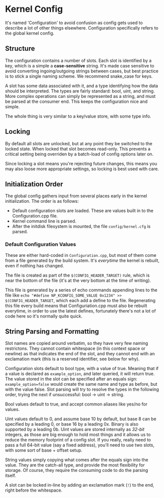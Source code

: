 # Kernel Config
It's named 'Configuration' to avoid confusion as config gets used to describe a lot of other things elsewhere. Configuration specifically refers to the global kernel config.

## Structure
The configuration contains a number of slots. Each slot is identified by a key, which is a simple a **case-sensitive** string. It's made case sensitive to avoid converting ingoing/outgoing strings between cases, but best practice is to stick a single naming scheme. We recommend snake_case for keys.

A slot has some data associated with it, and a type identifying how the data should be interpreted. The types are fairly standard: bool, uint, and string. More complex operations can simply be represented as a string, and must be parsed at the consumer end. This keeps the configuration nice and simple.

The whole thing is very similar to a key/value store, with some type info.

## Locking
By default all slots are unlocked, but at any point they be switched to the locked state. When locked that slot becomes read-only. This prevents a critical setting being overriden by a batch-load of config options later on.

Since locking a slot means you're rejecting future changes, this means you may also loose more appropriate settings, so locking is best used with care.

## Initialization Order
The global config gathers input from several places early in the kernel initialization. The order is as follows:
- Default configuration slots are loaded. These are values built in to the Configuration.cpp file.
- Kernel command line is parsed.
- After the initdisk filesystem is mounted, the file `config/kernel.cfg` is parsed.

### Default Configuration Values
These are either hard-coded in `Configuration.cpp`, but most of them come from a file generated by the build system. It's *everytime* the kernel is rebuilt, even if nothing has changed. 

The file is created as part of the `$(CONFIG_HEADER_TARGET)` rule, which is near the bottom of the file (it's at the very bottom at the time of writing).

This file is generated by a series of echo commands appending lines to the file like `echo "#define NP_KCONFIG_SOME_VALUE 0x1234" >> $(CONFIG_HEADER_TARGET`, which each add a define to the file. Regenerating this file every build means that Configuriation.cpp must also be rebuilt everytime, in order to use the latest defines, fortunately there's not a lot of code here so it's normally quite quick.

## String Parsing and Formatting
Slot names are copied around verbatim, so they have very few naming restrictons. They cannot contain whitespace (in this context space or newline) as that indicates the end of the slot, and they cannot end with an exclamation mark (this is a reserved identifier, see below for why).

Configuration slots default to bool type, with a value of true. Meaning that if a value is declared as `example_option`, and later queried, it will return true. The value stored in the slot can be specified after an equals sign: `example_option=false` would create the same name and type as before, but with the value false. Slot parsing will try to resolve the types in the following order, trying the next if unsuccessful: bool -> uint -> string.

Bool values default to true, and accept common aliases like yes/no for values.

Uint values default to 0, and assume base 10 by default, but base 8 can be specified by a leading 0, or base 16 by a leading 0x. Binary is also supported by a leading 0b. Uint values are stored internally as *32-bit* integers, as those are big enough to hold most things and it allows us to reduce the memory footprint of a config slot. If you really, really need to pass a full 64-bit value (say a fixed address), you'll need to use two slots, with some sort of base + offset setup.

String values simply copying what comes after the equals sign into the value. They are the catch-all type, and provide the most flexibility for storage. Of course, they require the consuming code to do the parsing itself.

A slot can be locked in-line by adding an exclamation mark (`!`) to the end, right before the whitespace. 
